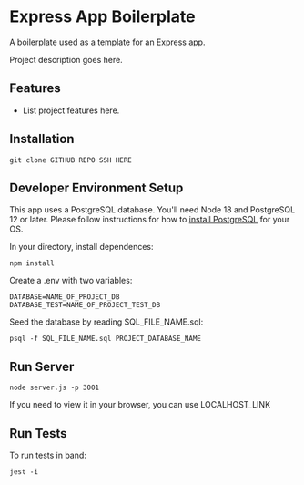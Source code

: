 # Express App Boilerplate

A boilerplate used as a template for an Express app.

Project description goes here.

## Features

* List project features here.

## Installation
    
    git clone GITHUB REPO SSH HERE

## Developer Environment Setup

This app uses a PostgreSQL database. You'll need Node 18 and PostgreSQL 12 or later. Please follow instructions for how to [install PostgreSQL](https://www.postgresql.org/download/ "PostgreSQL's Downloads") for your OS.

In your directory, install dependences:

    npm install

Create a .env with two variables:

    DATABASE=NAME_OF_PROJECT_DB
    DATABASE_TEST=NAME_OF_PROJECT_TEST_DB

Seed the database by reading SQL_FILE_NAME.sql:

    psql -f SQL_FILE_NAME.sql PROJECT_DATABASE_NAME

## Run Server

    node server.js -p 3001

If you need to view it in your browser, you can use LOCALHOST_LINK

## Run Tests

To run tests in band:

    jest -i